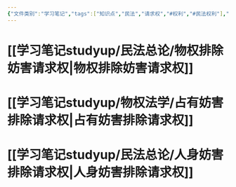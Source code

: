 ```yaml
---
{"文件类别":"学习笔记","tags":["知识点","民法","请求权","#权利","#民法权利"],"dg-publish":true,"aliases":["妨害排除请求权","排除妨碍请求权"],"permalink":"/学习笔记studyup/民法总论/排除妨害请求权/","dgPassFrontmatter":true,"created":"2024-10-05T20:14:52.336+08:00","updated":"2024-11-13T22:30:25.546+08:00"}
---
```


# [[学习笔记studyup/民法总论/物权排除妨害请求权\|物权排除妨害请求权]]
# [[学习笔记studyup/物权法学/占有妨害排除请求权\|占有妨害排除请求权]]
# [[学习笔记studyup/民法总论/人身妨害排除请求权\|人身妨害排除请求权]]